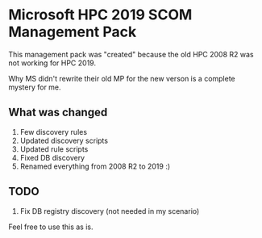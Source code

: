 # Microsoft HPC 2019 SCOM Management Pack

This management pack was "created" because the old HPC 2008 R2 was not working for HPC 2019.

Why MS didn't rewrite their old MP for the new verson is a complete mystery for me. 

## What was changed
1. Few discovery rules
2. Updated discovery scripts
3. Updated rule scripts
4. Fixed DB discovery
5. Renamed everything from 2008 R2 to 2019 :)
   
## TODO
1. Fix DB registry discovery (not needed in my scenario)


Feel free to use this as is.

